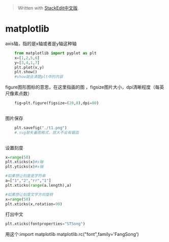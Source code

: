 > Written with [StackEdit中文版](https://stackedit.cn/).

# matplotlib

axis轴，指的是x轴或者是y轴这种轴

```python
	from matplotlib import pyplot as plt
	x=[1,2,5,6]
	y=[3,4,1,7]
	plt.plot(x,y)
	plt.show()
	#show就会清楚plt中的内容
```  
figure图形图标的意思，在这里指画的图 ，figsize图片大小，dpi清晰程度（每英尺像素点数）
```python
	fig=plt.figure(figsize=(20,8),dpi=80)
	
```  
图片保存
```python
	plt.savefig("./t1.png")
	#.svg是矢量图格式，放大不会有锯齿
	
```  
设置刻度
```python
x=range(50)
plt.xticks(x)#x轴
plt.yticks(x)#x轴
```
```python
#如果想让刻度是字符串
a=["1","2","rr","1"]
plt.xticks(range(a.length),a)
```
```python
#如果想让刻度文字方向旋转
x=range(50)
plt.xticks(x,rotation=90)
```

打出中文
```python    
plt.xticks(fontproperties="STSong")

```

用这个:import matplotlib matplotlib.rc("font",family='FangSong')
<!--stackedit_data:
eyJoaXN0b3J5IjpbLTE2Mjk2NzU1NTEsLTM4MjA4NTg1MSwtNT
A3NjQ4Mjk5LDE0MzU3NjEyLDY4MDM4MDMxMiwxNjc3MDc1NjQz
LC0yMTMzNTUyNTMwLDYyMDk4NTQwMCw1NzgyOTA0OSwtMTg4ND
kwMTQxNCw1NzgyOTA0OV19
-->